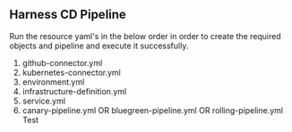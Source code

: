 ## Harness CD Pipeline

Run the resource yaml's in the below order in order to create the required objects and pipeline and execute it successfully.

1. github-connector.yml
2. kubernetes-connector.yml
3. environment.yml
4. infrastructure-definition.yml
5. service.yml
6. canary-pipeline.yml
        OR
   bluegreen-pipeline.yml
        OR
   rolling-pipeline.yml
Test